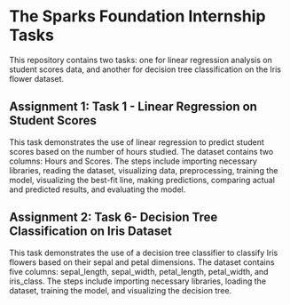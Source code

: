 # The Sparks Foundation Internship Tasks
This repository contains two tasks: one for linear regression analysis on student scores data, and another for decision tree classification on the Iris flower dataset.

## Assignment 1: Task 1 - Linear Regression on Student Scores
This task demonstrates the use of linear regression to predict student scores based on the number of hours studied. The dataset contains two columns: Hours and Scores. The steps include importing necessary libraries, reading the dataset, visualizing data, preprocessing, training the model, visualizing the best-fit line, making predictions, comparing actual and predicted results, and evaluating the model.

## Assignment 2: Task 6- Decision Tree Classification on Iris Dataset
This task demonstrates the use of a decision tree classifier to classify Iris flowers based on their sepal and petal dimensions. The dataset contains five columns: sepal_length, sepal_width, petal_length, petal_width, and iris_class. The steps include importing necessary libraries, loading the dataset, training the model, and visualizing the decision tree.
